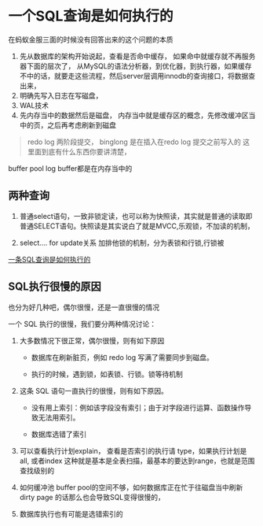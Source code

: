 # 一个SQL查询是如何执行的

在蚂蚁金服三面的时候没有回答出来的这个问题的本质

1. 先从数据库的架构开始说起，查看是否命中缓存， 如果命中就缓存就不再服务器下面的层次了， 
从MySQL的语法分析器，到优化器，到执行器，如果缓存不中的话，就要走这些流程，然后server层调用innodb的查询接口，将数据查出来，
2. 明确先写入日志在写磁盘， 
3. WAL技术
4. 先内存当中的数据然后是磁盘， 内存当中就是缓存区的概念，先修改缓冲区当中的页，之后再考虑刷新到磁盘

> redo log 两阶段提交， binglong 是在插入在redo log 提交之前写入的
这里面到底有什么东西你要讲清楚，

buffer pool log buffer都是在内存当中的

## 两种查询
1. 普通select语句，一致非锁定读，也可以称为快照读，其实就是普通的读取即普通SELECT语句。快照读是其实说白了就是MVCC,乐观锁，不加读的机制，

2. select.... for update关系 加排他锁的机制，分为表锁和行锁,行锁被

[一条SQL查询是如何执行的](https://blog.csdn.net/megustas_jjc/article/details/84380108)

## SQL执行很慢的原因

也分为好几种吧，偶尔很慢，还是一直很慢的情况

一个 SQL 执行的很慢，我们要分两种情况讨论：

1. 大多数情况下很正常，偶尔很慢，则有如下原因

    - 数据库在刷新脏页，例如 redo log 写满了需要同步到磁盘。

    - 执行的时候，遇到锁，如表锁、行锁。锁等待机制

2. 这条 SQL 语句一直执行的很慢，则有如下原因。

    - 没有用上索引：例如该字段没有索引；由于对字段进行运算、函数操作导致无法用索引。

    - 数据库选错了索引



1. 可以查看执行计划explain， 查看是否索引的执行请 type，如果执行计划是all, 或者index 这种就是基本是全表扫描，最基本的要达到range，也就是范围查找级别的
2. 如何缓冲池 buffer pool的空间不够，如何数据库正在忙于往磁盘当中刷新dirty page 的话那么也会导致SQL变得很慢的，
3. 数据库执行也有可能是选错索引的